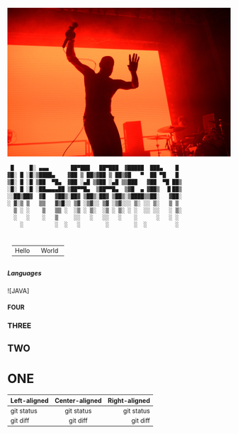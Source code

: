 ![Banner](52886893505_803b391820_h.jpg)
```
 █     █░ ▄▄▄       ██▀███   ██▀███  ▓█████  ███▄    █ 
▓█░ █ ░█░▒████▄    ▓██ ▒ ██▒▓██ ▒ ██▒▓█   ▀  ██ ▀█   █ 
▒█░ █ ░█ ▒██  ▀█▄  ▓██ ░▄█ ▒▓██ ░▄█ ▒▒███   ▓██  ▀█ ██▒
░█░ █ ░█ ░██▄▄▄▄██ ▒██▀▀█▄  ▒██▀▀█▄  ▒▓█  ▄ ▓██▒  ▐▌██▒
░░██▒██▓  ▓█   ▓██▒░██▓ ▒██▒░██▓ ▒██▒░▒████▒▒██░   ▓██░
░ ▓░▒ ▒   ▒▒   ▓▒█░░ ▒▓ ░▒▓░░ ▒▓ ░▒▓░░░ ▒░ ░░ ▒░   ▒ ▒ 
  ▒ ░ ░    ▒   ▒▒ ░  ░▒ ░ ▒░  ░▒ ░ ▒░ ░ ░  ░░ ░░   ░ ▒░
  ░   ░    ░   ▒     ░░   ░   ░░   ░    ░      ░   ░ ░ 
    ░          ░  ░   ░        ░        ░  ░         ░ 
                                                       
```

<table style="padding:10px">
  <tr>
    <td style="width:45%">Hello</td>
    <td style="width:45%">World</td>
  </tr>
</table>  

##### Languages
![JAVA]

#### FOUR

### THREE

## TWO

# ONE

| Left-aligned | Center-aligned | Right-aligned |
| :---         |     :---:      |          ---: |
| git status   | git status     | git status    |
| git diff     | git diff       | git diff      |
